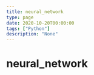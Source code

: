 ```yaml
---
title: neural_network
type: page
date: 2020-10-20T00:00:00
tags: ["Python"]
description: "None"
---
```


# neural_network
